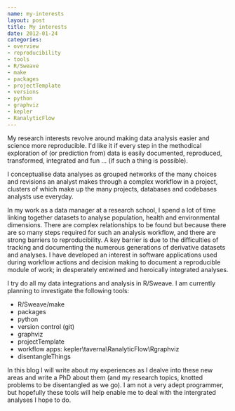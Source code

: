 ```yaml
--- 
name: my-interests
layout: post
title: My interests
date: 2012-01-24
categories: 
- overview
- reproducibility
- tools
- R/Sweave 
- make
- packages
- projectTemplate
- versions
- python
- graphviz
- kepler
- RanalyticFlow
---
```


My research interests revolve around making data analysis easier and science more reproducible. I'd like it if every step in the methodical exploration of (or prediction from) data is easily documented, reproduced, transformed, integrated and fun ... (if such a thing is possible).   

I conceptualise data analyses as grouped networks of the many choices and revisions an analyst makes through a complex workflow in a project, clusters of which make up the many projects, databases and codebases analysts use everyday.

In my work as a data manager at a research school, I spend a lot of time linking together datasets to analyse population, health and environmental dimensions.  There are complex relationships to be found but because there are so many steps required for such an analysis workflow, and there are strong barriers to reproducibility.  A key barrier is due to the difficulties of tracking and documenting the numerous generations of derivative datasets and analyses.  I have developed an interest in software applications used during workflow actions and decision making to document a reproducible module of work; in desperately entwined and heroically integrated analyses.    

I try do all my data integrations and analysis in R/Sweave.  I am currently planning to investigate the following tools:
- R/Sweave/make
- packages
- python
- version control (git)
- graphviz
- projectTemplate
- workflow apps: kepler\taverna\RanalyticFlow\Rgraphviz
- disentangleThings

In this blog I will write about my experiences as I dealve into these new areas and write a PhD about them (and my research topics, knotted problems to be disentangled as we go). I am not a very adept programmer, but hopefully these tools will help enable me to deal with the intergrated analyses I hope to do.
